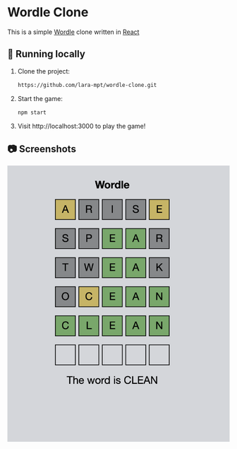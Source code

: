# Wordle Clone
This is a simple [Wordle](https://www.nytimes.com/games/wordle/index.html) clone written in [React](https://reactjs.org/)

## ‍🏃 Running locally

1. Clone the project:
    ```sh
    https://github.com/lara-mpt/wordle-clone.git
    ```
   
2. Start the game:
    ```sh
    npm start
    ```

3. Visit http://localhost:3000 to play the game!

## 📷 Screenshots
<img src ="public/wordle-clone-screenshot.png">

